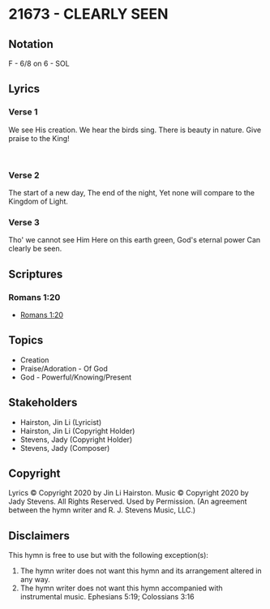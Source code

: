 # 21673 - CLEARLY SEEN

## Notation

F - 6/8 on 6 - SOL

## Lyrics

### Verse 1

We see His creation. We hear the birds sing. There is beauty in nature. Give praise to the King!



 



### Verse 2

The start of a new day, The end of the night, Yet none will compare to the Kingdom of Light.


### Verse 3

Tho' we cannot see Him Here on this earth green, God's eternal power Can clearly be seen.



## Scriptures

### Romans 1:20

- [Romans 1:20](https://www.biblegateway.com/passage/?search=Romans%201%3A20)


## Topics

- Creation
- Praise/Adoration - Of God
- God - Powerful/Knowing/Present

## Stakeholders

- Hairston, Jin Li  (Lyricist)
- Hairston, Jin Li  (Copyright Holder)
- Stevens, Jady (Copyright Holder)
- Stevens, Jady (Composer)

## Copyright

Lyrics © Copyright 2020 by Jin Li Hairston. Music © Copyright 2020 by Jady Stevens. All Rights Reserved. Used by Permission.
(An agreement between the hymn writer and R. J. Stevens Music, LLC.)

## Disclaimers

This hymn is free to use but with the following exception(s):
1. The hymn writer does not want this hymn and its arrangement altered in any way.
2. The hymn writer does not want this hymn accompanied with instrumental music.
Ephesians 5:19; Colossians 3:16


